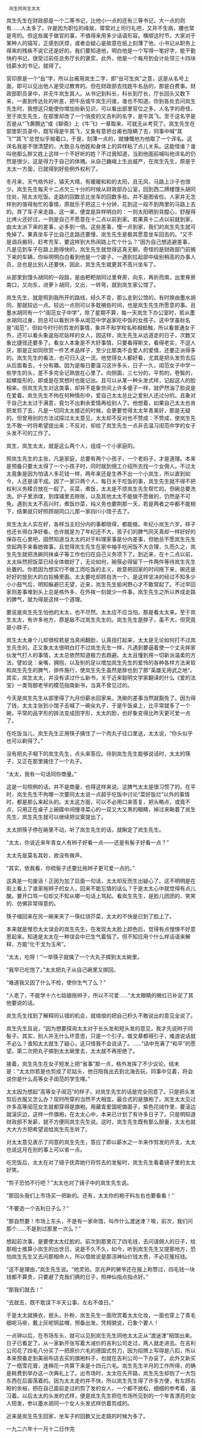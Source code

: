      岚生同岚生太太 

   岚生先生在财政部是一个二等书记，比他小一点的还有三等书记，大一点的则有……人太多了。许是因为职位的缘故，常常对上司行礼吧，又并不生病，腰也常是弯的。但这些属于做官的事，不值得来用多少话语形容。横顺这时节，大家对于某种人的描写，正感到厌烦，或者会疑心是故意在纸上刻薄了他，小书记从职务上得来的残疾不说它还是好的。我们要知道他，明白他是一个写得一笔好字，能干勤快的书记，很受过前任总务厅长的褒奖，此外，他是一个每月到会计处领三十四块钱薪水的书记，就得了。

   官印原是一个“岳”字，所以台甫用岚生二字，即“岳可生岚”之意，这是从名号上面，即可以见出他人是受过教育的。但在财政部去找姓牛名岳的，那是白费事。财政部职员录中，并无牛岚生其人。从书记到科长，科长到厅长，厅长回头又数下来，一直到传达处的听差，把牛岳或牛岚生问谁，谁也不知道。你到各处去问岚生先生时，我想这只能使你增加些新见识，可以看出部里官位之多，人名字的奇怪，至于岚生先生，在部里却改了一个俏皮的又吉利的名字，是牛其飞。至于这名字是否是从“飞黄腾达”或《聊斋》上《牛飞》一章取来，可就无从考究了。岚生先生在部里职员录中，既写得是牛其飞，又象有意把台甫也隐瞒了去，同事中喊“其飞”“其飞”总觉似乎拗着口，于是，刻薄一点的，就慷慨地为他取了一个诨名。这诨名我是不很清楚的，大致总与他姓和身体上的异样粘了点儿关系。这能怪谁？谁叫他那么胖又姓上这样一个不好听的姓？不过我知道，当到他面前喊叫他诨名的仍然是很少。这是得力于自己的体魄。从自己巍峨上生出威严，在岚生先生，原是于太太一方面，已就得到好些例外权利了。

   冬月来，天气格外好，镇天大晴，有暖暖和和的太阳，且无风，马路上沙子也很少。岚生先生每天十二点欠三十分的时候从财政部办公室，回到西二牌楼馒头胡同住处，陪太太吃饭。走路的回数总比坐车的回数多些。并不是图省俭。人家并无怎样别的值得匆忙的事情，原就乐于把这三十分钟，花到这一段不到两里的马路上去的。弃了车子来走路，这一来，便宜是异样明白的：一则太阳晒到背膛心，舒服得比烤火还好过，一则是自己不愿意在十二点以前到家。若果真十二点以前就到家，由太太派下来的差事，必多到一倍。这些差事，慢一点到家，我们的岚生先生就可免掉了。果真坐车子比自己走路还要慢，岚生先生是极其愿意坐车回去的。“又不是调兵搬将，赶考充军，要这样到大热闹路上忙个什么？”因为自己想逃避差事，凡是见到车子在路上跑得快的，岚生先生就觉得这真无聊。奇怪的是财政部门前搁下来的车辆，你纵明明白白看到他是一个跛子，一遇到拉起部中级别稍高的办事人员，总也是比别人还要快，因此，岚生先生就更其不高兴坐车了。

   从部里到馒头胡同的一段路，是由粑粑胡同过里脊房，向东，再折而南，出里脊房南口，又向东，进萝卜胡同，又出，一转弯，就到岚生家公馆了。 

   岚生先生，就是照到我所开的路线，经久不变，那么走到公馆的。有时换由墨水胡同，那就较远一点。较远一点则可以多耽搁些时间，也是岚生先生所愿意的事。且墨水胡同有一个“闺范女子中学”，除了星期不算，每一天岚生下办公室时，若从墨水胡同过身，则总可以看到许多从闺范中学返家吃中饭的女孩子。这中学虽标名是“闺范”，但如今时行的剪发的事情，象并不和学校名称相抵触，所以看普通女子外，还可以看头象返俗尼姑样的女人，因这样，岚生先生从远道走的日子，次数又象比捷径还要多了。看女人本象是不大好事情，只要看得斯文，看得老实，不逗人厌，那是正如同欣赏一件艺术品样子，至少比那类不会爱人的爱情，还要正派得多的。岚生先生的看法，也可归入这一流。他觉得女人都好看，尤其是把头发剪去后从后面看去，十分有趣。因为是每日要温习这许多头，日子一久，闺范女子中学一些学生的头，差不多完全记熟放在心里了。向侧面，三七分的，平剪的，卷鬓的，起螺旋形的，即或是在冥想时也能记出。且可以从某一种头发式样，记起这人的脸相来。但岚生先生对这类事，却并不是象世间上许多傻子一样，就俨然油了脸说是在爱着。岚生先生不拘在何种情形中，爱自己太太总比之爱别人还过分的。且象对于自己太太过于满意，竟匀不出剩余爱情再给别人了。他想着，如果自己太太也肯把发剪了去，凡是一切同太太接近的时候，会更要觉得太太年青美好，那是无疑的。但曾用别的方法试探过太太意见，太太却不反对也不赞成：不赞成，使岚生先生不敢一时将希望提出来；不反对，却给了岚生先生一点非去温习闺范中学的女子头发不可的工作了。

   岚生，岚生太太，就是这么两个人，组成一个小家庭的。 

   照岚生先生的主张，凡是家庭，总要有两个小孩子，一个老妈子，才是道理。本来是预备只要太太得了一个小孩子时，同时就到佣工介绍所去找一个女佣人。不过太太竟象是因为怕请人多花钱一样，两年来还是生养不出一个小岚生，所以直到如今，人还是请不成。因了一家只两个人，每日关于吃饭的事，岚生先生就不得不把权利义务糅合放在一起了。买菜，煮饭，太太是不烦岚生先生帮忙的。但碗总要洗洗。炉子里添煤，到煤铺里去赊账，以及其他太太不能做不愿做的，仍然是不可免。遇到太太不高兴时，煮饭炒菜，纯义务也要荆那一天，若是两者之中都不能相下，结果就只好照顾胡同口儿那一家四川小馆子去了。

   岚生太太人实在好，各样当主妇分内的事都晓得，都能做。年纪小岚生六岁。样子也还长得白净好看。也许就是为了年纪还不大，孩子们的脾气同天真却一样好好的保存在心里吧，固然知道当太太的对于料理家事是分内差事，但她总不愿岚生先生空起两手来看她做事。且觉得岚生先生在家中袖手吃闲饭不大合理，久而久之，岚生先生就把洗碗同抹桌子等工作也归在自己义务项下了。到近来，在十二点以前，太太纵然把饭菜已经全体做好了，无论如何，碗筷必得留下一件两件等待岚生先生处置的。你若因为想实行不做工而吃饭的主义，故意把回家的时间拖下来，碗还是好好的放到大的白铅桶里面。太太要吃却顾自洗一个。是这样坚决的经过不知多少小小鼓气后，明知躲避已无望，近来，岚生先生偷闲野心才不敢常起了。不过早回家则差事堆到头上总是格外多，在外挨一刻就少一件事，岚生先生之所以养成走路的脾气，就为得是这样一个道理。

   要说是岚生先生怕他的太太，也不尽然。太太应不应当怕，那是看太太来。至于岚生太太，有许多地方，原是敌不过岚生先生的。岚生先生是胖子，虽不大，但究竟是小胖子。

   岚生太太身个儿却很校若是当真闹翻脸，认真扭打起来，太太是无论如何打不过岚生先生的。正又象太太很明白打不过岚生先生一样，凡遇到要逼着使一个丈夫摔家伙发气打人的事情，太太总依然知道极力去趋避。太太且懂到用一切新派温柔的方法，譬如说：亲嘴，拥抱，以及别的足以增加岚生先生的爱怜的各种各样方法来软和岚生先生的脾气，排件施行，使岚生先生虽然是胖也到了那“英雄无用武之地”。其实，岚生太太，并没有读过什么新书，关于近来聪明文学家翻译的什么《爱的法宝》一类驾御老爷的模范指南新书，当真不曾见过的。

   今天是岚生先生从部里得了九月份薪水回家来。洗碗的差事当然就豁免了。因为得了钱，太太主张到小馆子去喊了一碗汆丸子，于是午饭桌上，比平常就多了一个碗。平常的品字形的排法变成田字形，太太的脸，也好象变得比昨天更可爱一点了。

   在吃饭当儿，岚生先生正用筷子擒住了一个肉丸子往口里送，太太说，“你头似乎也可以剃得了。” 

   没有把丸子咽下的岚生先生，点头来答应。待到岚生先生能够说话时，太太的筷子，又正在那里擒住了一个丸子。 

   “太太，我有一句话同你商量。” 

   这是一句照例的话。并不是商量，也得这样来说。这脾气太太是很习惯了的。在平时，岚生先生不拘哪一次要同太太说一点超乎吃饭中讨论“菜好饭烂”以外的事情时，都是那么来起头的。太太这方面，可以不必用口来答复，把头略点，或竟不点，只用正在桌子上碗碟中间搜寻菜心的一双又大又黑的眼睛，掉过来瞅着了岚生先生，岚生先生就可以继续把议案提出了。

   太太把筷子停在碗里不动，听了岚生先生的话，就瞅定了岚生先生。 

   “太太，你说近来年青女人有辫子好看一点——还是有髻子好看一点？” 

   太太先是莫名其妙，故没有做声。 

   “其实，依我看，你梳髻子还要比拖辫子更可爱一点的。” 

   这真是一句废话！正因为加了后面一句话，太太却反而生出疑心了。这不明明是在街上看上了谁家拖辫子的女人，回来不能忘情的话么？于是太太心中就觉得有点儿酸。要开口骂一句却又不知从哪一句话上骂起。看岚生先生，是脸儿团团的、笑笑的、仿佛异常得意的。

   筷子缩回来在另一碗来夹了一筷红烧芥菜，太太的不快是已到了脸上了。 

   本来就是惟恐太太误会的岚生先生，在发现太太脸上颜色后，觉得有点惶悚不好意思起来。知道是太太在一种误会中已生气着恼了。但不知应用个什么样话语来解释，方能“化干戈为玉帛”。

   “太太，吃呀！”一举筷子就擒了一个大丸子掷到太太碗里。 

   “我早已吃饱了。”太太把丸子从自己碗里又掷回。 

   “难道我又因了什么不检，使你生气了么？” 

   “人老了，不能学十六七姑娘拖辫子，所以不可爱……”太太眼睛的微红已补足了其他要说的话。 

   岚生先生找到了解释同认错的机会，就琅琅的把自己积久不敢说出的意见全说了。 

   岚生先生且说，“因为想要探询太太对于长头发和短头发的意见，我才先说辫子同髻子。其实，别人并无什么坏意思，只是一个引子。做文章都得引子，难道说话就不必么？谁知太太就生了疑心，这只怪我不会说话了。……”话中充满了“和平”的愿望。第二次把丸子掷到太太碗里去，太太就不再拒绝了。

   接着，岚生先生在女子短发上把“省事”那一点，格外发挥了不少议论。结末是：“太太你若是也剪成了尼姑头，他日陪我出去到北海去玩，同事中见着，将会说你是什么高等女子闺范的学生哩。” 

   太太因为想起“高等女子闺范”的样子，对岚生先生的话是完全同意了。只是把头发剪后衣服又怎么办？现时所穿的当然不大相宜。最合式的是旗袍了。岚生太太见过许多高等闺范女生就都穿得是旗袍。用藏青爱国呢做面子，紫色花绒作里，要滚边就滚灰边，这样一件旗袍，在太太心中，本来已计划了有许多日子了。只是明知道财政部不发薪，就不方便同岚生先生说。这时，岚生先生既有那么胆量，太太也就大大方方把希望说给岚生先生听了。

   对太太意见表示了同意的岚生先生，答应了即以薪水之一半来作剪发的开支，太太也说这月在别的事上可以省一点。 

   吃完饭后，太太在对了镜子抚弄她行将剪去的发髻时，岚生先生看着镜子里的太太好笑。 

   “剪子恐怕不行吧？”太太也对了镜子中的岚生先生说。 

   “那回头我们上市场买一把新的。还有，太太你的袍子料左右也要看看！” 

   “不要选一个吉利日子么？” 

   “那自然要！市场上东头，不是有一家命馆，叫作什么渡迷津？唉，前次，我们问那个……不是到过那里一次么？” 

   想起前次事，是要使太太红脸的。前次到那里花了四毛钱，去问请佣人的日子，给那相士推算小岚生的出世日，说是不久不久，如今，听到岚生先生又提那地方，恐怕岚生先生又去问那相命人，所以借故说是那活神仙价钱太贵，不必花冤枉钱。

   “这不是理由，”岚生先生说。“他灵验。京兆尹的舅爷还在报上称赞过，四毛钱一块钱都不算贵，只要避了克我们俩的日子，照神仙指点指点好。” 

   “那我们就去！” 

   “去就去，既不耽误下半天公事，左右不值日。” 

   于是太太就换衣，抿头，扑粉，岚生先生一面欣赏着太太化妆，一面也穿上了青毛细呢马褂，戴上灰呢铜盆帽，预备出发。凭相貌说，已象个要人！ 

   一点钟以后，在市场东头，就可以见到岚生先生同他太太正从“渡迷津”相馆出来。日子已看定了。从一家新开张写着大减价的吉利公司走过，两人就走进去。在吉利公司花了四毛八分买了一把原价六毛的德国式剪刀，因为招牌上写得是八扣，所以本来预备走到美丽布店去买的旗袍料子，也就在吉利公司一下办妥了。此外又新买了一瓶雪花膏，连棉花一共算下来是十四元六毛。岚生先生半月的工作所得，的确是耗费到举办这一次典礼上了。出市场时，太太在先开路，岚生先生却抱了一大包东西在后面荡着的。因为太太走的并不快，所以岚生先生得了许多方便，有左顾右盼的余裕，把在自己面前走过的剪了发的女人，一个都不放松，细细的参考着，温习着。以后太太的头发的式样，便是岚生先生把在市场所见到的一个年青漂亮的女人短发，参以墨水胡同一个女人头发式样仿着剪成的。

   近来是岚生先生回家，坐车子的回数又比走路的时候为多了。 

   一九二六年十一月十二日作完 

